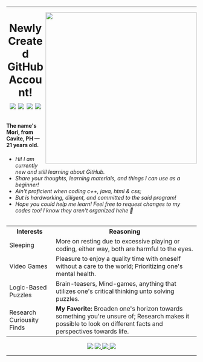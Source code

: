 <hr>
<img align="right" width="400" height="400" src = "https://scontent.fmnl25-1.fna.fbcdn.net/v/t39.30808-6/356842120_1889117164807255_2348420687994521295_n.jpg?_nc_cat=105&ccb=1-7&_nc_sid=5f2048&_nc_eui2=AeETEuOKmhlw4kIKVSFN0cFXOuDOAZEeyks64M4BkR7KS0UcrCFD2hU45j3RZaZap1z0MV10q1-nXnXJ51PSSqvF&_nc_ohc=r6ILXYDXjtsAX86ZaEv&_nc_oc=AQkfXOYiwfZDxznHgF2vAQPaK1vm0gOrJ0p-YOsiDkmM3Q1dmAiJ4nAvpZsowNi0FLo&_nc_ht=scontent.fmnl25-1.fna&oh=00_AfCdI0uBWef7u9kknGWZwF07Lr23ggH4rHVFjIMfPZOYLg&oe=654D12D4"> 

[//]: <> (Learned Programming Languages)
<h1><p align = "center"> Newly Created GitHub Account! <br>
    <a href = "https://html.com/"><img src ="https://github.com/Kirara-22/Kirara-22/blob/info-branch/images/icons8-html-48%20(1).png?raw=true"></img></a>
    <a href = "https://developer.mozilla.org/en-US/docs/Learn/Getting_started_with_the_web/CSS_basics"><img src ="https://github.com/Kirara-22/Kirara-22/blob/info-branch/images/icons8-css-48%20(1).png?raw=true"></img></a>
     <a href = "https://www.javascript.com/"><img src ="https://github.com/Kirara-22/Kirara-22/blob/info-branch/images/icons8-javascript-48%20(1).png?raw=true"></img></a>
     <a href = "https://www.programiz.com/cpp-programming"><img src ="https://github.com/Kirara-22/Kirara-22/blob/info-branch/images/icons8-c-plus-plus-48.png?raw=true"></img></a> 
</p> </h1>

[//]: <> (Introductory)
 <h4> The name's Mori, from Cavite, PH — 21 years old. </h4> 
 <h6> <ul> 
  <li> Hi! I am currently new and still learning about GitHub. </li>
  <li> Share your thoughts, learning materials, and things I can use as a beginner! </li>
  <li> Ain't proficient when coding c++, java, html & css;</li>
  <li> But is hardworking, diligent, and committed to the said program!</li>
  <li> Hope you could help me learn! Feel free to request changes to my codes too! I know they aren't organized hehe	🤗 </li>
</ul> </h6>

[//]: <> (More Introductory)
<table>
    <th>Interests</th>
      <th> Reasoning </th>
    <tr>
  <td>Sleeping</td>
        <td> More on resting due to excessive playing or coding, either way, both are harmful to the eyes.</td>
        </tr>
    <tr>
  <td>Video Games</td>
         <td> Pleasure to enjoy a quality time with oneself without a care to the world; Prioritizing one's mental health. </td>
    </tr>
    <tr>
  <td>Logic-Based Puzzles </td>
        <td>Brain-teasers, Mind-games, anything that utilizes one's critical thinking unto solving puzzles.</td>
    </tr>
    <tr>
  <td>Research Curiousity Finds</td>
         <td><b>My Favorite:</b> Broaden one's horizon towards something you're unsure of; Research makes it possible to look on different facts and perspectives towards life. </td>
    </tr>
</table>

[//]: <> (Socials)
<p align ="center" margin-right: 20px;>
    <a href = "https://www.facebook.com/yuichi.yuichi22/"><img src ="https://img.icons8.com/?size=48&id=13912&format=png"></img></a>
    <a href ="https://mail.google.com/mail/u/0/#inbox?compose=DmwnWrRnXvVGMHCfFvtjgNplsqnzdlSmDwgwgkqLSTGDZGnPSjpqfcNJhtGjdPCBFxmRLcLbFjkV"> <img src ="https://img.icons8.com/?size=48&id=P7UIlhbpWzZm&format=png"></img> </a> 
    <a href = "https://www.instagram.com/remnant.mori/">  <img src ="https://img.icons8.com/?size=48&id=32323&format=png"> </img> </a>
    <a href = "https://discord.com/channels/@me/1000996341792637039"> <img src = "https://img.icons8.com/?size=48&id=30998&format=png" > </img> </a>
 </p>
<hr>



